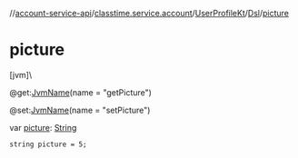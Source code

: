 //[account-service-api](../../../../index.md)/[classtime.service.account](../../index.md)/[UserProfileKt](../index.md)/[Dsl](index.md)/[picture](picture.md)

# picture

[jvm]\

@get:[JvmName](https://kotlinlang.org/api/latest/jvm/stdlib/kotlin.jvm/-jvm-name/index.html)(name = &quot;getPicture&quot;)

@set:[JvmName](https://kotlinlang.org/api/latest/jvm/stdlib/kotlin.jvm/-jvm-name/index.html)(name = &quot;setPicture&quot;)

var [picture](picture.md): [String](https://kotlinlang.org/api/latest/jvm/stdlib/kotlin/-string/index.html)

<code>string picture = 5;</code>
